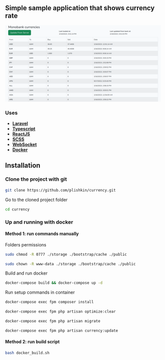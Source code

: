 ## Simple sample application that shows currency rate

![scrrenshot](https://raw.githubusercontent.com/plishkin/currency/main/screenshot.png)

### Uses

- **[Laravel](https://laravel.com/)**
- **[Typescript](https://www.typescriptlang.org/)**
- **[ReactJS](https://reactjs.org/)**
- **[SCSS](https://sass-lang.com/)**
- **[WebSocket](https://en.wikipedia.org/wiki/WebSocket)**
- **[Docker](https://www.docker.com/)**

## Installation

### Clone the project with git

```bash
git clone https://github.com/plishkin/currency.git
```

Go to the cloned project folder

```bash
cd currency
```

### Up and running with docker

#### Method 1: run commands manually

Folders permissions

```bash
sudo chmod -R 0777 ./storage ./bootstrap/cache ./public
```

```bash
sudo chown -R www-data ./storage ./bootstrap/cache ./public
```

Build and run docker

```bash
docker-compose build && docker-compose up -d
```

Run setup commands in container

```bash
docker-compose exec fpm composer install
```

```bash
docker-compose exec fpm php artisan optimize:clear
```

```bash
docker-compose exec fpm php artisan migrate
```

```bash
docker-compose exec fpm php artisan currency:update
```

#### Method 2: run build script 
```bash
bash docker_build.sh
```

